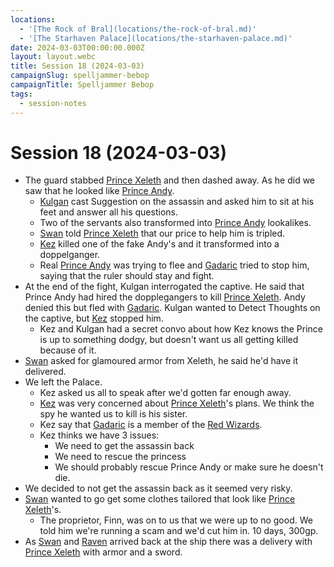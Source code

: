 ```yaml
---
locations:
  - '[The Rock of Bral](locations/the-rock-of-bral.md)'
  - '[The Starhaven Palace](locations/the-starhaven-palace.md)'
date: 2024-03-03T00:00:00.000Z
layout: layout.webc
title: Session 18 (2024-03-03)
campaignSlug: spelljammer-bebop
campaignTitle: Spelljammer Bebop
tags:
  - session-notes
---
```

# Session 18 (2024-03-03)

- The guard stabbed [Prince Xeleth](npcs/prince-xeleth.md) and then dashed away. As he did we saw that he looked like [Prince Andy](npcs/prince-andy.md).
	- [Kulgan](pcs/kulgan.md) cast Suggestion on the assassin and asked him to sit at his feet and answer all his questions.
	- Two of the servants also transformed into [Prince Andy](npcs/prince-andy.md) lookalikes.
	- [Swan](pcs/swan.md) told [Prince Xeleth](npcs/prince-xeleth.md) that our price to help him is tripled.
	- [Kez](pcs/kez-bardaux.md) killed one of the fake Andy's and it transformed into a doppelganger.
	- Real [Prince Andy](npcs/prince-andy.md) was trying to flee and [Gadaric](npcs/gadaric-main.md) tried to stop him, saying that the ruler should stay and fight.
- At the end of the fight, Kulgan interrogated the captive. He said that Prince Andy had hired the dopplegangers to kill [Prince Xeleth](npcs/prince-xeleth.md). Andy denied this but fled with [Gadaric](npcs/gadaric-main.md). Kulgan wanted to Detect Thoughts on the captive, but [Kez](pcs/kez-bardaux.md) stopped him.
	- Kez and Kulgan had a secret convo about how Kez knows the Prince is up to something dodgy, but doesn't want us all getting killed because of it.
- [Swan](pcs/swan.md) asked for glamoured armor from Xeleth, he said he'd have it delivered.
- We left the Palace.
	- Kez asked us all to speak after we'd gotten far enough away.
	- [Kez](pcs/kez-bardaux.md) was very concerned about [Prince Xeleth](npcs/prince-xeleth.md)'s plans. We think the spy he wanted us to kill is his sister.
	- Kez say that [Gadaric](npcs/gadaric-main.md) is a member of the [Red Wizards](other/the-red-wizards.md).
	- Kez thinks we have 3 issues:
		- We need to get the assassin back
		- We need to rescue the princess
		- We should probably rescue Prince Andy or make sure he doesn't die.
- We decided to not get the assassin back as it seemed very risky.
- [Swan](pcs/swan.md) wanted to go get some clothes tailored that look like [Prince Xeleth](npcs/prince-xeleth.md)'s.
	- The proprietor, Finn, was on to us that we were up to no good. We told him we're running a scam and we'd cut him in. 10 days, 300gp.
- As [Swan](pcs/swan.md) and [Raven](pcs/raven.md) arrived back at the ship there was a delivery with [Prince Xeleth](npcs/prince-xeleth.md) with armor and a sword.

